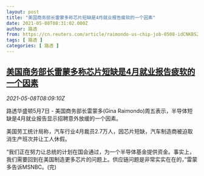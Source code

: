 ```yaml
---
layout: post
title: "美国商务部长雷蒙多称芯片短缺是4月就业报告疲软的一个因素"
date: 2021-05-08T08:31:02.000Z
author: 路透
from: https://cn.reuters.com/article/raimondo-us-chip-job-0508-idCNKBS2CP05H
tags: [ 路透 ]
categories: [ 路透 ]
---
```

<!--1620462662000-->
[美国商务部长雷蒙多称芯片短缺是4月就业报告疲软的一个因素](https://cn.reuters.com/article/raimondo-us-chip-job-0508-idCNKBS2CP05H)
------

<div>
<div><i>2021-05-08T08:09:10Z</i></div><p>路透华盛顿5月7日 - 美国商务部长雷蒙多(Gina Raimondo)周五表示，半导体短缺是4月就业报告显示招聘意外放缓的一个因素。</p><p>美国劳工统计局称，汽车行业4月裁员2.7万人，因芯片短缺，汽车制造商被迫取消生产班次并让工人休假。</p><p>“我们正在努力让总统的计划在国会通过，为一个半导体基金提供资金。事实上，我们需要回到在美国制造更多芯片的问题上。供应链问题是非常实实在在的，”雷蒙多告诉MSNBC。(完)</p>
</div>
